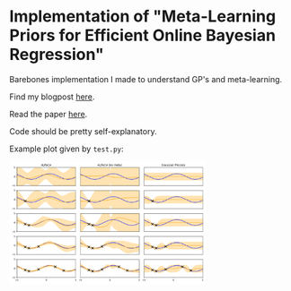 # Implementation of "Meta-Learning Priors for Efficient Online Bayesian Regression"

Barebones implementation I made to understand GP's and meta-learning.

Find my blogpost [here](https://palafox.info/research/gps).

Read the paper [here](https://arxiv.org/abs/1807.08912).

Code should be pretty self-explanatory.

Example plot given by `test.py`:

<img src="figures/predictions.png" alt="predictions" width=350/>